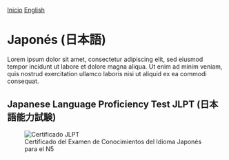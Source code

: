 [Inicio](indexesp.md)
[English](japanese.md)
# Japonés (日本語)

Lorem ipsum dolor sit amet, consectetur adipiscing elit, sed eiusmod tempor incidunt ut labore et dolore magna aliqua. Ut enim ad minim veniam, quis nostrud exercitation ullamco laboris nisi ut aliquid ex ea commodi consequat. 

## Japanese Language Proficiency Test JLPT (日本語能力試験)

<figure>
  <img
  src="https://imgur.com/D0Bz93f.jpg"
  alt="Certificado JLPT">
  <figcaption>Certificado del Examen de Conocimientos del Idioma Japonés para el N5</figcaption>
</figure>